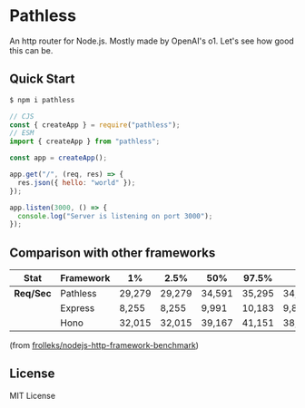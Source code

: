 # Pathless

An http router for Node.js. Mostly made by OpenAI's o1. Let's see how good this can be.

## Quick Start

```bash
$ npm i pathless
```

```js
// CJS
const { createApp } = require("pathless");
// ESM
import { createApp } from "pathless";

const app = createApp();

app.get("/", (req, res) => {
  res.json({ hello: "world" });
});

app.listen(3000, () => {
  console.log("Server is listening on port 3000");
});
```

## Comparison with other frameworks

| Stat        | Framework | 1%     | 2.5%   | 50%    | 97.5%  | Avg       | Stdev    | Min    |
| ----------- | --------- | ------ | ------ | ------ | ------ | --------- | -------- | ------ |
| **Req/Sec** | Pathless  | 29,279 | 29,279 | 34,591 | 35,295 | 34,154.91 | 1,595.32 | 29,279 |
|             | Express   | 8,255  | 8,255  | 9,991  | 10,183 | 9,806.19  | 522.69   | 8,251  |
|             | Hono      | 32,015 | 32,015 | 39,167 | 41,151 | 38,818.4  | 2,484.92 | 32,009 |

(from [frolleks/nodejs-http-framework-benchmark](https://github.com/frolleks/nodejs-http-framework-benchmark))

## License

MIT License
